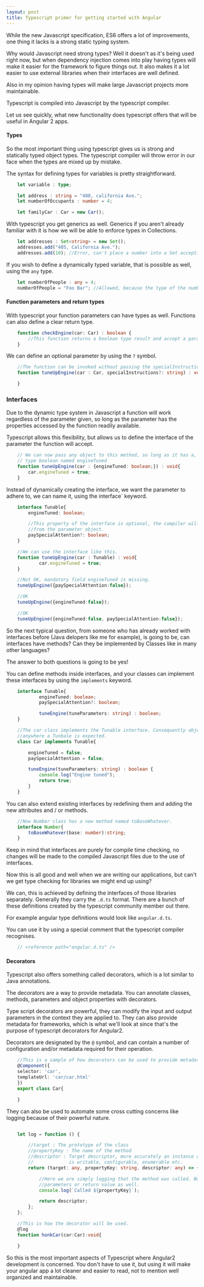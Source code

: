 ```yaml
---
layout: post
title: Typescript primer for getting started with Angular
---
```


While the new Javascript specification, ES6 offers a lot of improvements, one thing it lacks is a strong static typing
system.

Why would Javascript need strong types? Well it doesn't as it's being used right now, but when dependency
injection comes into play having types will make it easier for the framework to figure things out. It also makes it a
lot easier to use external libraries when their interfaces are well defined.

Also in my opinion having types will make large Javascript projects more maintainable.

Typescript is compiled into Javascript by the typescript compiler.

Let us see quickly, what new functionality does typescript offers that will be useful in Angular 2 apps.

#### Types

So the most important thing using typescript gives us is strong and statically typed object types. The typescript
compiler will throw error in our face when the types are mixed up by mistake.

The syntax for defining types for variables is pretty straightforward.

```typescript
    let variable : type;
```

```typescript
    let address : string = "408, california Ave.";
    let numberOfOccupants : number = 4;

    let familyCar : Car = new Car();
```

With typescript you get generics as well. Generics if you aren't already familiar with it is how we will be able to
enforce types in Collections.

```typescript
    let addresses : Set<string> = new Set();
    addresses.add("405, California Ave.");
    addresses.add(10); //Error, can't place a number into a Set accepting only Strings
```

If you wish to define a dynamically typed variable, that is possible as well, using the `any` type.

```typescript
    let numberOfPeople : any = 4;
    numberOfPeople = "Foo Bar"; //Allowed, because the type of the numberOfPeople variable is any.
```

#### Function parameters and return types

With typescript your function parameters can have types as well. Functions can also define a clear return type.

```typescript
    function checkEngine(car: Car) : boolean {
        //This function returns a boolean type result and accept a parameter named car, which is of type Car.
    }
```

We can define an optional parameter by using the `?` symbol.

```typescript
    //The function can be invoked without passing the specialInstructions variable becasue it's optional.
    function tuneUpEngine(car : Car, specialInstructions?: string) : void{

    }
```

### Interfaces

Due to the dynamic type system in Javascript a function will work regardless of the parameter given, so long as the
parameter has the properties accessed by the function readily available.

Typescript allows this flexibility, but allows us to define the interface of the parameter the function will accept.

```typescript
    // We can now pass any object to this method, so long as it has a, variable of
    // type boolean named engineTuned
    function tuneUpEngine(car : {engineTuned: boolean;}) : void{
        car.engineTuned = true;
    }
```

Instead of dynamically creating the interface, we want the parameter to adhere to, we can name it, using the interface`
keyword.

```typescript
    interface Tunable{
        engineTuned: boolean;

        //This property of the interface is optional, the compiler will not complain if this property was missing
        //from the parameter object.
        paySpecialAttention?: boolean;
    }

    //We can use the interface like this.
    function tuneUpEngine(car : Tunable) : void{
            car.engineTuned = true;
    }

    //Not OK, mandatory field engineTuned is missing.
    tuneUpEngine({paySpecialAttention:false});

    //OK
    tuneUpEngine({engineTuned:false});

    //OK
    tuneUpEngine({engineTuned:false, paySpecialAttention:false});
```

So the next typical question, from someone who has already worked with interfaces before (Java delopers like me for
example), is going to be, can interfaces have methods? Can they be implemented by Classes like in many other languages?

The answer to both questions is going to be yes!

You can define methods inside interfaces, and your classes can implement these interfaces by using the `implements`
keyword.

```typescript
    interface Tunable{
            engineTuned: boolean;
            paySpecialAttention?: boolean;

            tuneEngine(tuneParameters: string) : boolean;
    }

    //The car class implements the Tunable interface. Consequently objects of the Car class can be passed into
    //anywhere a Tunbale is expected.
    class Car implements Tunable{

        engineTuned = false;
        paySpecialAttention = false;

        tuneEngine(tuneParameters: string) : boolean {
            console.log("Engine tuned");
            return true;
        }
    }
```

You can also extend existing interfaces by redefining them and adding the new attributes and / or methods.

```typescript
    //Now Number class has a new method named toBaseWhatever.
    interface Number{
        toBaseWhatever(base: number):string;
    }
```

Keep in mind that interfaces are purely for compile time checking, no changes will be made to the compiled Javascript files
due to the use of interfaces.

Now this is all good and well when we are writing our applications, but can't we get type checking for libraries we
might end up using?

We can, this is achieved by defining the interfaces of those libraries separately. Generally they carry the `.d.ts`
format. There are a bunch of these definitions created by the typescript community member out there.

For example angular type definitions would look like `angular.d.ts`.

You can use it by using a special comment that the typescript compiler recognises.

```typescript
    // <reference path="angular.d.ts" />
```


#### Decorators

Typescript also offers something called decorators, which is a lot similar to Java annotations.

The decorators are a way to provide metadata. You can annotate classes, methods, parameters and object properties with
decorators.

Type script decorators are powerful, they can modify the input and output parameters in the context they are applied to.
They can also provide metadata for frameworks, which is what we'll look at since that's the purpose of typescript
decorators for Angular2.

Decorators are designated by the `@` symbol, and can contain a number of configuration and/or metadata required for
their operation.

```typescript
    //This is a sample of how decorators can be used to provide metadata to the Angular2 framework.
    @Component({
    selector: 'car',
    templateUrl: 'car/car.html'
    })
    export class Car{

    }
```

They can also be used to automate some cross cutting concerns like logging because of their powerful nature.

```typescript

    let log = function () {

        //target : The prototype of the class
        //propertyKey : The name of the method
        //descriptor : Target descriptor, more accurately an instance of TypedPropertyDescriptor describing if the method
        //             is writable, configurable, enumerable etc.
        return (target: any, propertyKey: string, descriptor: any) => {

            //Here we are simply logging that the method was called. But you can do things like manipulating the
            //parameters or return value as well.
            console.log(`Called ${propertyKey}`);

            return descriptor;
        };
    };

    //This is how the decorator will be used.
    @log
    function honkCar(car:Car):void{

    }
```

So this is the most important aspects of Typescript where Angular2 development is concerned. You don't have to use it,
but using it will make your angular app a lot cleaner and easier to read, not to mention well organized and
maintainable.